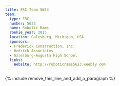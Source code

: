 ```yaml
---
title: FRC Team 5623
team:
  type: FRC
  number: 5623
  name: Robotic Rams
  rookie_year: 2015
  location: Galesburg, Michigan, USA
  sponsors:
  - Frederick Construction, Inc.
  - Hedrick Associates
  - Galesburg-Augusta High School
  links:
    Website: http://roboticrams5623.weebly.com
---
```


{% include remove_this_line_and_add_a_paragraph %}